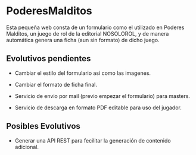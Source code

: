 # PoderesMalditos

Esta pequeña web consta de un formulario como el utilizado en Poderes Malditos, un juego de rol de la editorial NOSOLOROL, y de manera automática genera una ficha (aun sin formato) de dicho juego.

## Evolutivos pendientes

- Cambiar el estilo del formulario así como las imagenes.

- Cambiar el formato de ficha final.

- Servicio de envio por mail (previo empezar el formulario) para masters.

- Servicio de descarga en formato PDF editable para uso del jugador.

## Posibles Evolutivos

- Generar una API REST para fecilitar la generación de contenido adicional.



